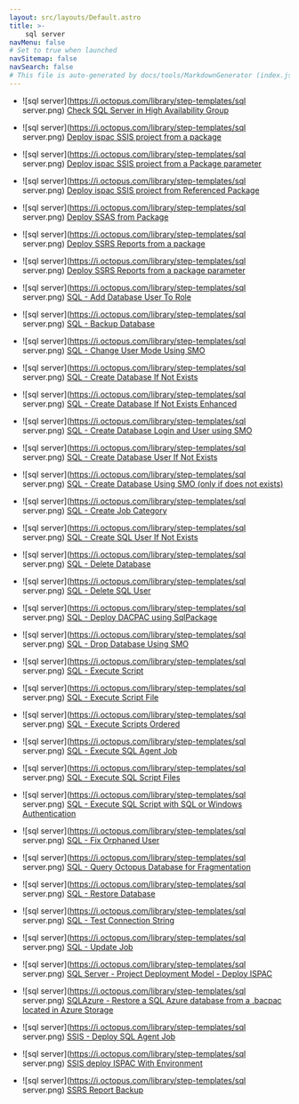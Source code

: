 ```yaml
---
layout: src/layouts/Default.astro
title: >-
    sql server
navMenu: false
# Set to true when launched
navSitemap: false
navSearch: false
# This file is auto-generated by docs/tools/MarkdownGenerator (index.js)
---
```


<ul>

<li>

![sql server](https://i.octopus.com/library/step-templates/sql server.png) [Check SQL Server in High Availability Group](/integrations/sql-server/check-sql-server-in-high-availability-group)

</li>
        
<li>

![sql server](https://i.octopus.com/library/step-templates/sql server.png) [Deploy ispac SSIS project from a package](/integrations/sql-server/deploy-ispac-ssis-project-from-a-package)

</li>
        
<li>

![sql server](https://i.octopus.com/library/step-templates/sql server.png) [Deploy ispac SSIS project from a Package parameter](/integrations/sql-server/deploy-ispac-ssis-project-from-a-package-parameter)

</li>
        
<li>

![sql server](https://i.octopus.com/library/step-templates/sql server.png) [Deploy ispac SSIS project from Referenced Package](/integrations/sql-server/deploy-ispac-ssis-project-from-referenced-package)

</li>
        
<li>

![sql server](https://i.octopus.com/library/step-templates/sql server.png) [Deploy SSAS from Package](/integrations/sql-server/deploy-ssas-from-package)

</li>
        
<li>

![sql server](https://i.octopus.com/library/step-templates/sql server.png) [Deploy SSRS Reports from a package](/integrations/sql-server/deploy-ssrs-reports-from-a-package)

</li>
        
<li>

![sql server](https://i.octopus.com/library/step-templates/sql server.png) [Deploy SSRS Reports from a package parameter](/integrations/sql-server/deploy-ssrs-reports-from-a-package-parameter)

</li>
        
<li>

![sql server](https://i.octopus.com/library/step-templates/sql server.png) [SQL - Add Database User To Role](/integrations/sql-server/sql-add-database-user-to-role)

</li>
        
<li>

![sql server](https://i.octopus.com/library/step-templates/sql server.png) [SQL - Backup Database](/integrations/sql-server/sql-backup-database)

</li>
        
<li>

![sql server](https://i.octopus.com/library/step-templates/sql server.png) [SQL - Change User Mode Using SMO](/integrations/sql-server/sql-change-user-mode-using-smo)

</li>
        
<li>

![sql server](https://i.octopus.com/library/step-templates/sql server.png) [SQL - Create Database If Not Exists](/integrations/sql-server/sql-create-database-if-not-exists)

</li>
        
<li>

![sql server](https://i.octopus.com/library/step-templates/sql server.png) [SQL - Create Database If Not Exists Enhanced](/integrations/sql-server/sql-create-database-if-not-exists-enhanced)

</li>
        
<li>

![sql server](https://i.octopus.com/library/step-templates/sql server.png) [SQL - Create Database Login and User using SMO](/integrations/sql-server/sql-create-database-login-and-user-using-smo)

</li>
        
<li>

![sql server](https://i.octopus.com/library/step-templates/sql server.png) [SQL - Create Database User If Not Exists](/integrations/sql-server/sql-create-database-user-if-not-exists)

</li>
        
<li>

![sql server](https://i.octopus.com/library/step-templates/sql server.png) [SQL - Create Database Using SMO (only if does not exists)](/integrations/sql-server/sql-create-database-using-smo-only-if-does-not-exists)

</li>
        
<li>

![sql server](https://i.octopus.com/library/step-templates/sql server.png) [SQL - Create Job Category](/integrations/sql-server/sql-create-job-category)

</li>
        
<li>

![sql server](https://i.octopus.com/library/step-templates/sql server.png) [SQL - Create SQL User If Not Exists](/integrations/sql-server/sql-create-sql-user-if-not-exists)

</li>
        
<li>

![sql server](https://i.octopus.com/library/step-templates/sql server.png) [SQL - Delete Database](/integrations/sql-server/sql-delete-database)

</li>
        
<li>

![sql server](https://i.octopus.com/library/step-templates/sql server.png) [SQL - Delete SQL User](/integrations/sql-server/sql-delete-sql-user)

</li>
        
<li>

![sql server](https://i.octopus.com/library/step-templates/sql server.png) [SQL - Deploy DACPAC using SqlPackage](/integrations/sql-server/sql-deploy-dacpac-using-sqlpackage)

</li>
        
<li>

![sql server](https://i.octopus.com/library/step-templates/sql server.png) [SQL - Drop Database Using SMO](/integrations/sql-server/sql-drop-database-using-smo)

</li>
        
<li>

![sql server](https://i.octopus.com/library/step-templates/sql server.png) [SQL - Execute Script](/integrations/sql-server/sql-execute-script)

</li>
        
<li>

![sql server](https://i.octopus.com/library/step-templates/sql server.png) [SQL - Execute Script File](/integrations/sql-server/sql-execute-script-file)

</li>
        
<li>

![sql server](https://i.octopus.com/library/step-templates/sql server.png) [SQL - Execute Scripts Ordered](/integrations/sql-server/sql-execute-scripts-ordered)

</li>
        
<li>

![sql server](https://i.octopus.com/library/step-templates/sql server.png) [SQL - Execute SQL Agent Job](/integrations/sql-server/sql-execute-sql-agent-job)

</li>
        
<li>

![sql server](https://i.octopus.com/library/step-templates/sql server.png) [SQL - Execute SQL Script Files](/integrations/sql-server/sql-execute-sql-script-files)

</li>
        
<li>

![sql server](https://i.octopus.com/library/step-templates/sql server.png) [SQL - Execute SQL Script with SQL or Windows Authentication](/integrations/sql-server/sql-execute-sql-script-with-sql-or-windows-authentication)

</li>
        
<li>

![sql server](https://i.octopus.com/library/step-templates/sql server.png) [SQL - Fix Orphaned User](/integrations/sql-server/sql-fix-orphaned-user)

</li>
        
<li>

![sql server](https://i.octopus.com/library/step-templates/sql server.png) [SQL - Query Octopus Database for Fragmentation](/integrations/sql-server/sql-query-octopus-database-for-fragmentation)

</li>
        
<li>

![sql server](https://i.octopus.com/library/step-templates/sql server.png) [SQL - Restore Database](/integrations/sql-server/sql-restore-database)

</li>
        
<li>

![sql server](https://i.octopus.com/library/step-templates/sql server.png) [SQL - Test Connection String](/integrations/sql-server/sql-test-connection-string)

</li>
        
<li>

![sql server](https://i.octopus.com/library/step-templates/sql server.png) [SQL - Update Job](/integrations/sql-server/sql-update-job)

</li>
        
<li>

![sql server](https://i.octopus.com/library/step-templates/sql server.png) [SQL Server - Project Deployment Model - Deploy ISPAC](/integrations/sql-server/sql-server-project-deployment-model-deploy-ispac)

</li>
        
<li>

![sql server](https://i.octopus.com/library/step-templates/sql server.png) [SQLAzure - Restore a SQL Azure database from a .bacpac located in Azure Storage](/integrations/sql-server/sqlazure-restore-a-sql-azure-database-from-a-bacpac-located-in-azure-storage)

</li>
        
<li>

![sql server](https://i.octopus.com/library/step-templates/sql server.png) [SSIS - Deploy SQL Agent Job](/integrations/sql-server/ssis-deploy-sql-agent-job)

</li>
        
<li>

![sql server](https://i.octopus.com/library/step-templates/sql server.png) [SSIS deploy ISPAC With Environment](/integrations/sql-server/ssis-deploy-ispac-with-environment)

</li>
        
<li>

![sql server](https://i.octopus.com/library/step-templates/sql server.png) [SSRS Report Backup](/integrations/sql-server/ssrs-report-backup)

</li>
        
</ul>
